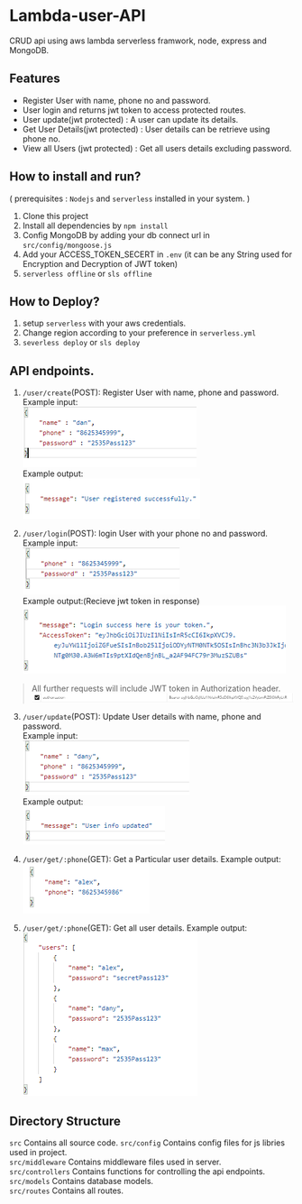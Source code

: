 # Lambda-user-API
CRUD api using aws lambda serverless framwork, node, express and MongoDB.

## Features

* Register User with name, phone no and password.
* User login and returns jwt token to access protected routes.
* User update(jwt protected) : A user can update its details.
* Get User Details(jwt protected) : User details can be retrieve using phone no.
* View all Users (jwt protected) : Get all users details excluding password.

## How to install and run?
( prerequisites : `Nodejs` and `serverless` installed in your system. )
1. Clone this project
2. Install all dependencies by `npm install`
3. Config MongoDB by adding your db connect url in `src/config/mongoose.js`
4. Add your ACCESS_TOKEN_SECERT in `.env` (it can be any String used for Encryption and Decryption of JWT token)
5. `serverless offline` or `sls offline`

## How to Deploy?
1. setup `serverless` with your aws credentials.
2. Change region according to your preference in `serverless.yml`
3. `severless deploy` or `sls deploy`

## API endpoints.

1. `/user/create`(POST): Register User with name, phone and password.<br/>
Example input:<br/>
<img src="screenshots/createInput.png"/><br/>
Example output:<br/>
<img src="screenshots/createOut.png"/><br/>

2. `/user/login`(POST): login User with your phone no and password.<br/>
Example input:<br/>
<img src="screenshots/loginInput.png"/><br/>
Example output:(Recieve jwt token in response)<br/>
<img src="screenshots/loginOut.png"/><br/>

> All further requests will include JWT token in Authorization header.<br/>
<img src="screenshots/jwtToken.png"/><br/>

3. `/user/update`(POST): Update User details with name, phone and password.<br/>
Example input:<br/>
<img src="screenshots/updateInput.png"/><br/>
Example output:<br/>
<img src="screenshots/updateOut.png"/><br/>

4. `/user/get/:phone`(GET): Get a Particular user details.
Example output:<br/>
<img src="screenshots/get.png"/><br/>

5. `/user/get/:phone`(GET): Get all user details.
Example output:<br/>
<img src="screenshots/getall.png"/><br/>

## Directory Structure

`src` Contains all source code.
`src/config` Contains config files for js libries used in project.<br/>
`src/middleware` Contains middleware files used in server.<br/>
`src/controllers` Contains functions for controlling the api endpoints.<br/>
`src/models` Contains database models.<br/>
`src/routes` Contains all routes.

